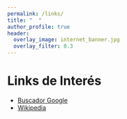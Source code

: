 ```yaml
---
permalink: /links/
title: "  "
author_profile: true
header:
  overlay_image: internet_banner.jpg
  overlay_filter: 0.3
---
```

# Links de Interés 

- [Buscador Google](https://www.google.com/)
- [Wikipedia](https://es.wikipedia.org/wiki/Wikipedia:Portada)
